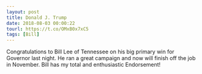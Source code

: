 ```yaml
---
layout: post
title: Donald J. Trump
date: 2018-08-03 00:00:22
tourl: https://t.co/OMxB0x7xC5
tags: [Bill]
---
```

Congratulations to Bill Lee of Tennessee on his big primary win for Governor last night.  He ran a great campaign and now will finish off the job in November. Bill has my total and enthusiastic Endorsement!